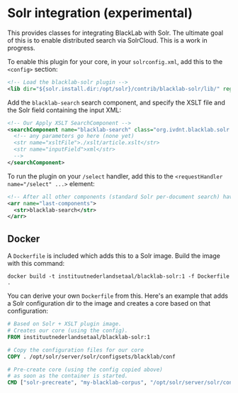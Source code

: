 # Solr integration (experimental)

This provides classes for integrating BlackLab with Solr. The ultimate goal of this is to enable distributed search via SolrCloud. This is a work in progress. 

To enable this plugin for your core, in your `solrconfig.xml`, add this to the `<config>` section:

```xml
<!-- Load the blacklab-solr plugin -->
<lib dir="${solr.install.dir:/opt/solr}/contrib/blacklab-solr/lib/" regex="blacklab-solr.*\.jar" />
```

Add the `blacklab-search` search component, and specify the XSLT file and the Solr field containing the input XML:

```xml
<!-- Our Apply XSLT SearchComponent -->
<searchComponent name="blacklab-search" class="org.ivdnt.blacklab.solr.BlackLabSearchComponent" >
  <!-- any parameters go here (none yet)
  <str name="xsltFile">./xslt/article.xslt</str>
  <str name="inputField">xml</str>
  -->
</searchComponent>
```

To run the plugin on your `/select` handler, add this to the `<requestHandler name="/select" ...>` element:

```xml
<!-- After all other components (standard Solr per-document search) have run, run the BlackLab (per-hit) search -->
<arr name="last-components">
  <str>blacklab-search</str>
</arr>
```

## Docker

A `Dockerfile` is included which adds this to a Solr image. Build the image with this command:

    docker build -t instituutnederlandsetaal/blacklab-solr:1 -f Dockerfile .

You can derive your own `Dockerfile` from this. Here's an example that adds a Solr configuration dir to the image and creates a core based on that configuration:

```Dockerfile
# Based on Solr + XSLT plugin image.
# Creates our core (using the config).
FROM instituutnederlandsetaal/blacklab-solr:1

# Copy the configuration files for our core
COPY . /opt/solr/server/solr/configsets/blacklab/conf

# Pre-create core (using the config copied above)
# as soon as the container is started.
CMD ["solr-precreate", "my-blacklab-corpus", "/opt/solr/server/solr/configsets/blacklab"]
```
